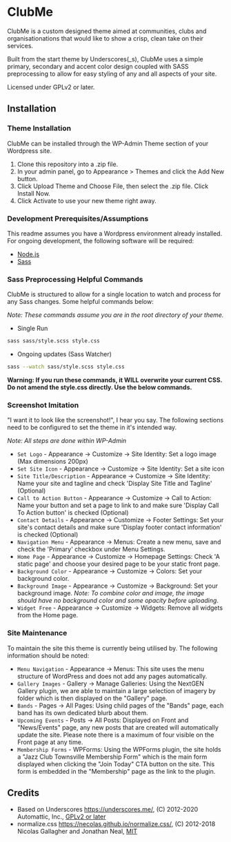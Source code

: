 ClubMe
===

ClubMe is a custom designed theme aimed at communities, clubs and organisationations that would like to show a crisp, clean take on their services.

Built from the start theme by Underscores(_s), ClubMe uses a simple primary, secondary and accent color design coupled with SASS preprocessing to allow for easy styling of any and all aspects of your site.

Licensed under GPLv2 or later.

Installation
---------------

### Theme Installation

ClubMe can be installed through the WP-Admin Theme section of your Wordpress site.

1. Clone this repository into a .zip file.
2. In your admin panel, go to Appearance > Themes and click the Add New button.
3. Click Upload Theme and Choose File, then select the .zip file. Click Install Now.
4. Click Activate to use your new theme right away.

### Development Prerequisites/Assumptions

This readme assumes you have a Wordpress environment already installed. For ongoing development, the following software will be required:

- [Node.js](https://nodejs.org/)
- [Sass](https://sass-lang.com/dart-sass)

### Sass Preprocessing Helpful Commands

ClubMe is structured to allow for a single location to watch and process for any Sass changes. Some helpful commands below:

*Note: These commands assume you are in the root directory of your theme.*

- Single Run
```sh
sass sass/style.scss style.css
```

- Ongoing updates (Sass Watcher)
```sh
sass --watch sass/style.scss style.css
```

**Warning: If you run these commands, it WILL overwrite your current CSS. Do not amend the style.css directly. Use the below commands.**

### Screenshot Imitation

"I want it to look like the screenshot!", I hear you say. The following sections need to be configured to set the theme in it's intended way. 

*Note: All steps are done within WP-Admin*

- `Set Logo` - Appearance -> Customize -> Site Identity: Set a logo image (Max dimensions 200px)
- `Set Site Icon` - Appearance -> Customize -> Site Identity: Set a site icon
- `Site Title/Description` - Appearance -> Customize -> Site Identity: Name your site and tagline and check 'Display Site Title and Tagline' (Optional)
- `Call to Action Button` - Appearance -> Customize -> Call to Action: Name your button and set a page to link to and make sure 'Display Call To Action button' is checked (Optional)
- `Contact Details` - Appearance -> Customize -> Footer Settings: Set your site's contact details and make sure 'Display footer contact information' is checked (Optional)
- `Navigation Menu` - Appearance -> Menus: Create a new menu, save and check the 'Primary' checkbox under Menu Settings.
- `Home Page` - Appearance -> Customize -> Homepage Settings: Check 'A static page' and choose your desired page to be your static front page.
- `Background Color` - Appearance -> Customize -> Colors: Set your background color.
- `Background Image` - Appearance -> Customize -> Background: Set your background image. *Note: To combine color and image, the image should have no background color and some opacity before uploading*.
- `Widget Free` - Appearance -> Customize -> Widgets: Remove all widgets from the Home page.


### Site Maintenance

To maintain the site this theme is currently being utilised by. The following information should be noted:

- `Menu Navigation` - Appearance -> Menus: This site uses the menu structure of WordPress and does not add any pages automatically.
- `Gallery Images` - Gallery -> Manage Galleries: Using the NextGEN Gallery plugin, we are able to maintain a large selection of imagery by folder which is then displayed on the "Gallery" page.
- `Bands` - Pages -> All Pages: Using child pages of the "Bands" page, each band has its own dedicated blurb about them.
- `Upcoming Events` - Posts -> All Posts: Displayed on Front and "News/Events" page, any new posts that are created will automatically update the site. Please note there is a maximum of four visible on the Front page at any time.
- `Membership Forms` - WPForms: Using the WPForms plugin, the site holds a "Jazz Club Townsville Membership Form" which is the main form displayed when clicking the "Join Today" CTA button on the site. This form is embedded in the "Membership" page as the link to the plugin.  


Credits
---------------
* Based on Underscores https://underscores.me/, (C) 2012-2020 Automattic, Inc., [GPLv2 or later](https://www.gnu.org/licenses/gpl-2.0.html)
* normalize.css https://necolas.github.io/normalize.css/, (C) 2012-2018 Nicolas Gallagher and Jonathan Neal, [MIT](https://opensource.org/licenses/MIT)
